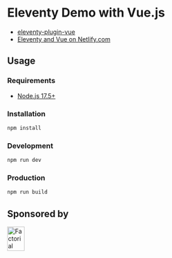 # Eleventy Demo with Vue.js

* [eleventy-plugin-vue](https://github.com/11ty/eleventy-plugin-vue)
* [Eleventy and Vue on Netlify.com](https://www.netlify.com/blog/2020/09/18/eleventy-and-vue-a-match-made-to-power-netlify.com/)

## Usage

### Requirements

* [Node.js 17.5+](https://nodejs.org/)

### Installation

```sh
npm install
```

### Development

```sh
npm run dev
```

### Production

```sh
npm run build
```

## Sponsored by

<a href="https://factorial.io/">
  <img src="https://logo.factorial.io/color.svg" width="40" height="56" alt="Factorial">
</a>
